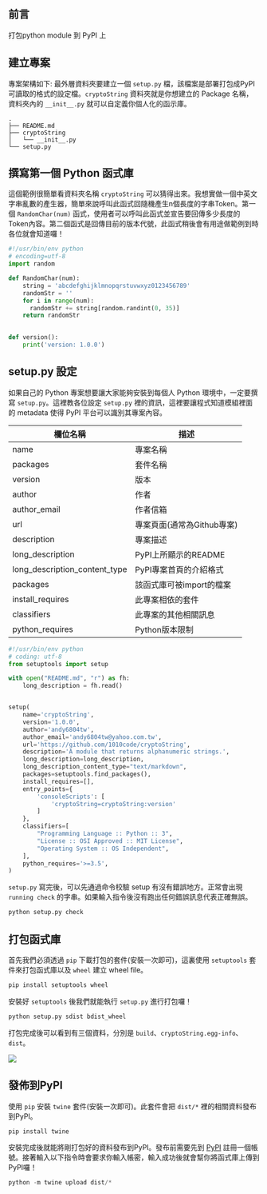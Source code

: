 ## 前言
打包python module 到 PyPI 上

## 建立專案
專案架構如下: 最外層資料夾要建立一個 `setup.py` 檔，該檔案是部署打包成PyPI可讀取的格式的設定檔。`cryptoString` 資料夾就是你想建立的 Package 名稱，資料夾內的 `__init__.py` 就可以自定義你個人化的函示庫。

```
.
├── README.md
├── cryptoString
│   └── __init__.py
└── setup.py
```

## 撰寫第一個 Python 函式庫
這個範例很簡單看資料夾名稱 `cryptoString` 可以猜得出來。我想實做一個中英文字串亂數的產生器，簡單來說呼叫此函式回隨機產生n個長度的字串Token。第一個 `RandomChar(num)` 函式，使用者可以呼叫此函式並宣告要回傳多少長度的Token內容。第二個函式是回傳目前的版本代號，此函式稍後會有用途做範例到時各位就會知道囉！

```py
#!/usr/bin/env python
# encoding=utf-8
import random

def RandomChar(num):
    string = 'abcdefghijklmnopqrstuvwxyz0123456789'
    randomStr = ''
    for i in range(num):
      randomStr += string[random.randint(0, 35)]
    return randomStr
 

def version():
    print('version: 1.0.0')
```

## setup.py 設定
如果自己的 Python 專案想要讓大家能夠安裝到每個人 Python 環境中，一定要撰寫 `setup.py`。這裡教各位設定 `setup.py` 裡的資訊，這裡要讓程式知道模組裡面的 metadata 使得 PyPI 平台可以識別其專案內容。

| 欄位名稱                      | 描述                       |
|-------------------------------|----------------------------|
| name                          | 專案名稱                   |
| packages                      | 套件名稱                   |
| version                       | 版本                       |
| author                        | 作者                       |
| author_email                  | 作者信箱                   |
| url                           | 專案頁面(通常為Github專案) |
| description                   | 專案描述                   |
| long_description              | PyPI上所顯示的README       |
| long_description_content_type | PyPI專案首頁的介紹格式     |
| packages                      | 該函式庫可被import的檔案   |
| install_requires              | 此專案相依的套件           |
| classifiers                   | 此專案的其他相關訊息       |
| python_requires               | Python版本限制             |

```py
#!/usr/bin/env python
# coding: utf-8
from setuptools import setup

with open("README.md", "r") as fh:
    long_description = fh.read()


setup(
    name='cryptoString',
    version='1.0.0',
    author='andy6804tw',
    author_email='andy6804tw@yahoo.com.tw',
    url='https://github.com/1010code/cryptoString',
    description='A module that returns alphanumeric strings.',
    long_description=long_description,
    long_description_content_type="text/markdown",
    packages=setuptools.find_packages(),
    install_requires=[],
    entry_points={
        'consoleScripts': [
            'cryptoString=cryptoString:version'
        ]
    },
    classifiers=[
        "Programming Language :: Python :: 3",
        "License :: OSI Approved :: MIT License",
        "Operating System :: OS Independent",
    ],
    python_requires='>=3.5',
)
```

`setup.py` 寫完後，可以先通過命令校驗 setup 有沒有錯誤地方。正常會出現 `running check` 的字串。如果輸入指令後沒有跑出任何錯誤訊息代表正確無誤。

```sh
python setup.py check
```

## 打包函式庫
首先我們必須透過 `pip` 下載打包的套件(安裝一次即可)，這裏使用 `setuptools` 套件來打包函式庫以及 `wheel` 建立 wheel file。

```sh
pip install setuptools wheel
```

安裝好 `setuptools` 後我們就能執行 `setup.py` 進行打包囉！

```sh
python setup.py sdist bdist_wheel
```

打包完成後可以看到有三個資料，分別是 `build`、`cryptoString.egg-info`、`dist`。

![](https://i.imgur.com/9rOjEOx.png)

## 發佈到PyPI
使用 `pip` 安裝 `twine` 套件(安裝一次即可)。此套件會把 `dist/*` 裡的相關資料發布到PyPI。

```sh
pip install twine
```

安裝完成後就能將剛打包好的資料發布到PyPI。發布前需要先到 [PyPI](https://pypi.org/) 註冊一個帳號。接著輸入以下指令時會要求你輸入帳密，輸入成功後就會幫你將函式庫上傳到PyPI囉！

```py
python -m twine upload dist/*
```